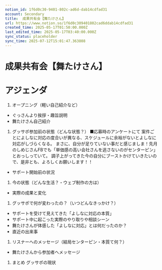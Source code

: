 ```yaml
---
notion_id: 1f6d0c30-9401-802c-ad6d-dab14cdfad31
account: Secondary
title:  成果共有会【舞たけさん】
url: https://www.notion.so/1f6d0c309401802cad6ddab14cdfad31
created_time: 2025-05-17T01:50:00.000Z
last_edited_time: 2025-05-17T03:40:00.000Z
sync_status: placeholder
sync_time: 2025-07-12T15:01:47.363808
---
```

# 成果共有会【舞たけさん】

# アジェンダ
1. オープニング（軽い自己紹介など）
  - ぐっさんより挨拶・趣旨説明
  - 舞たけさん自己紹介
1. グッサポ参加前の状態（どんな状態？）
  ■応募時のアンケートにて
案件ごとによしなに対応の度合いが異なる、スケジュールに余裕がないとよしなに対応がしづらくなる。
まさに、自分が足りていない事だと感じましま！先月のしめじさんFBでも「単価感の高い会社さんを逃さないのがセンターピン」とおっしっていて。
調子上がってきた今の自分にブーストかけていきたいので、是非とも、よろしくお願いします！！
  - サポート開始前の状況
  
1.  今の状態（どんな生活？・ウェブ制作の方は）
  - 実際の成果と変化
  
1. グッサポで何が変わったの？（いつどんなきっかけ？）
  - サポートを受けて見えてきた「よしなに対応の本質」
  - サポート中に起こった実際のやり取りや相談シーン
  - 舞たけさんが体感した「よしなに対応」とは何だったのか？
  - 直近の出来事
1. リスナーへのメッセージ（結局センターピン・本質て何？）
  - 舞たけさんから参加者へメッセージ
1. まとめ
  グッサポの現状